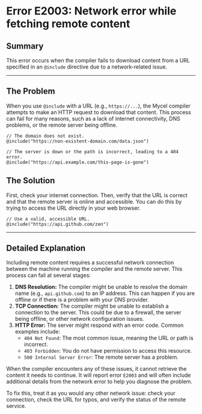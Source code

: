 # Error E2003: Network error while fetching remote content

## Summary

This error occurs when the compiler fails to download content from a URL specified in an `@include` directive due to a network-related issue.

---

## The Problem

When you use `@include` with a URL (e.g., `https://...`), the Mycel compiler attempts to make an HTTP request to download that content. This process can fail for many reasons, such as a lack of internet connectivity, DNS problems, or the remote server being offline.

```mycel
// The domain does not exist.
@include("https://non-existent-domain.com/data.json")

// The server is down or the path is incorrect, leading to a 404 error.
@include("https://api.example.com/this-page-is-gone")
```

## The Solution

First, check your internet connection. Then, verify that the URL is correct and that the remote server is online and accessible. You can do this by trying to access the URL directly in your web browser.

```mycel
// Use a valid, accessible URL.
@include("https://api.github.com/zen")
```

---

## Detailed Explanation

Including remote content requires a successful network connection between the machine running the compiler and the remote server. This process can fail at several stages:

1.  **DNS Resolution:** The compiler might be unable to resolve the domain name (e.g., `api.github.com`) to an IP address. This can happen if you are offline or if there is a problem with your DNS provider.
2.  **TCP Connection:** The compiler might be unable to establish a connection to the server. This could be due to a firewall, the server being offline, or other network configuration issues.
3.  **HTTP Error:** The server might respond with an error code. Common examples include:
    *   `404 Not Found`: The most common issue, meaning the URL or path is incorrect.
    *   `403 Forbidden`: You do not have permission to access this resource.
    *   `500 Internal Server Error`: The remote server has a problem.

When the compiler encounters any of these issues, it cannot retrieve the content it needs to continue. It will report error `E2003` and will often include additional details from the network error to help you diagnose the problem.

To fix this, treat it as you would any other network issue: check your connection, check the URL for typos, and verify the status of the remote service.
